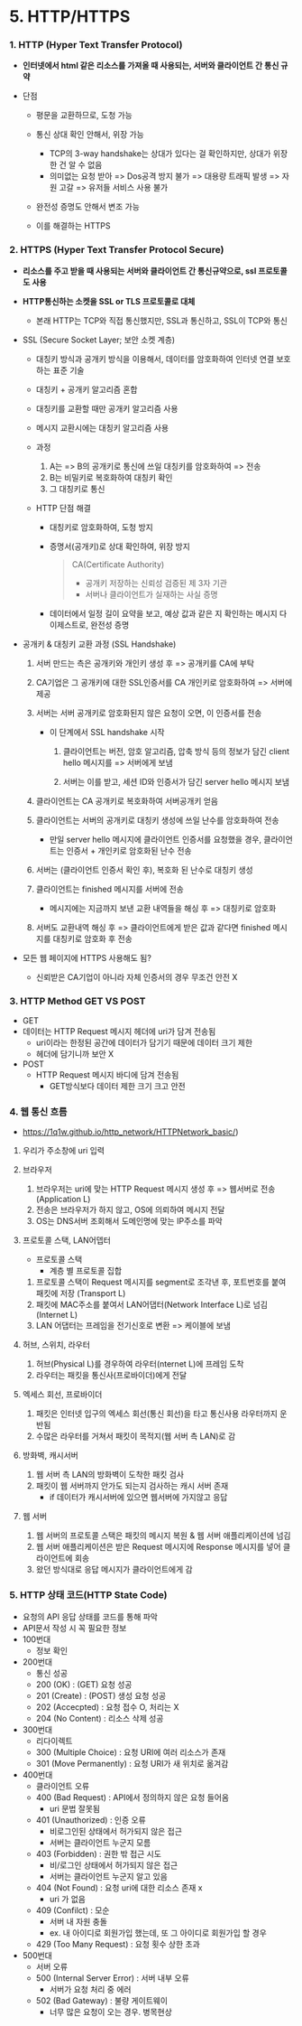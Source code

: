 # 5. HTTP/HTTPS



### 1. HTTP (Hyper Text Transfer Protocol)

* **인터넷에서 html 같은 리소스를 가져올 때 사용되는, 서버와 클라이언트 간 통신 규약**

* 단점

  * 평문을 교환하므로, 도청 가능
  * 통신 상대 확인 안해서, 위장 가능
    * TCP의 3-way handshake는 상대가 있다는 걸 확인하지만, 상대가 위장한 건 알 수 없음
    * 의미없는 요청 받아 => Dos공격 방지 불가 => 대용량 트래픽 발생 => 자원 고갈 => 유저들 서비스 사용 불가
    
  * 완전성 증명도 안해서 변조 가능
  * 이를 해결하는 HTTPS 
  
  

### 2. HTTPS (Hyper Text Transfer Protocol Secure)

* **리소스를 주고 받을 때 사용되는 서버와 클라이언트 간 통신규약으로, ssl 프로토콜도 사용**

* **HTTP통신하는 소켓을 SSL or TLS 프로토콜로 대체**

  * 본래 HTTP는 TCP와 직접 통신했지만, SSL과 통신하고, SSL이 TCP와 통신

* SSL (Secure Socket Layer; 보안 소켓 계층)

  * 대칭키 방식과 공개키 방식을 이용해서, 데이터를 암호화하여 인터넷 연결 보호하는 표준 기술

  *  대칭키 + 공개키 알고리즘 혼합
    * 대칭키를 교환할 때만 공개키 알고리즘 사용
    * 메시지 교환시에는 대칭키 알고리즘 사용

  * 과정

    1. A는 => B의 공개키로 통신에 쓰일 대칭키를 암호화하여 => 전송
    2. B는 비밀키로 복호화하여 대칭키 확인
    3. 그 대칭키로 통신
    
  * HTTP 단점 해결

    * 대칭키로 암호화하여, 도청 방지

    * 증명서(공개키)로 상대 확인하여, 위장 방지

      >CA(Certificate Authority)
      >
      >- 공개키 저장하는 신뢰성 검증된 제 3자 기관
      >- 서버나 클라이언트가 실재하는 사실 증명
      
    * 데이터에서 일정 길이 요약을 보고, 예상 값과 같은 지 확인하는 메시지 다이제스트로, 완전성 증명
    
  
* 공개키 & 대칭키 교환 과정 (SSL Handshake)

  1. 서버 만드는 측은 공개키와 개인키 생성 후 => 공개키를 CA에 부탁
  2. CA기업은 그 공개키에 대한 SSL인증서를 CA 개인키로 암호화하여 => 서버에 제공
  4. 서버는 서버 공개키로 암호화된지 않은 요청이 오면, 이 인증서를 전송

     * 이 단계에서 SSL handshake 시작

       1. 클라이언트는 버전, 암호 알고리즘, 압축 방식 등의 정보가 담긴 client hello 메시지를 => 서버에게 보냄

       2. 서버는 이를 받고, 세션 ID와 인증서가 담긴 server hello 메시지 보냄
  4. 클라이언트는 CA 공개키로 복호화하여 서버공개키 얻음
  6. 클라이언트는 서버의 공개키로 대칭키 생성에 쓰일 난수를 암호화하여 전송

     * 만일 server hello 메시지에 클라이언트 인증서를 요청했을 경우, 클라이언트는 인증서 + 개인키로 암호화된 난수 전송
  6. 서버는 (클라이언트 인증서 확인 후), 복호화 된 난수로 대칭키 생성
  8. 클라이언트는 finished 메시지를 서버에 전송

     * 메시지에는 지금까지 보낸 교환 내역들을 해싱 후 => 대칭키로 암호화
  9. 서버도 교환내역 해싱 후 => 클라이언트에게 받은 값과 같다면 finished 메시지를 대칭키로 암호화 후 전송
  
* 모든 웹 페이지에 HTTPS 사용해도 됨?

  * 신뢰받은 CA기업이 아니라 자체 인증서의 경우 무조건 안전 X



### 3. HTTP Method GET VS POST

*  GET
  * 데이터는 HTTP Request 메시지 헤더에 uri가 담겨 전송됨
    * uri이라는 한정된 공간에 데이터가 담기기 때문에 데이터 크기 제한
    * 헤더에 담기니까 보안 X
* POST
  * HTTP Request 메시지 바디에 담겨 전송됨
    * GET방식보다 데이터 제한 크기 크고 안전



### 4. 웹 통신 흐름

* https://1q1w.github.io/http_network/HTTPNetwork_basic/)

1. 우리가 주소창에 uri 입력

2. 브라우저

   1. 브라우저는 uri에 맞는 HTTP Request 메시지 생성 후 => 웹서버로 전송 (Application L)
   2. 전송은 브라우저가 하지 않고, OS에 의뢰하여 메시지 전달
   3. OS는 DNS서버 조회해서 도메인명에 맞는 IP주소를 파악

3. 프로토콜 스택, LAN어뎁터

   * 프로토콜 스택
     * 계층 별 프로토콜 집합

   1. 프로토콜 스택이 Request 메시지를 segment로 조각낸 후, 포트번호를 붙여 패킷에 저장  (Transport L)
   2. 패킷에 MAC주소를 붙여서 LAN어댑터(Network Interface L)로 넘김 (Internet L)
   4. LAN 어댑터는 프레임을 전기신호로 변환 => 케이블에 보냄

4. 허브, 스위치, 라우터

   1. 허브(Physical L)를 경우하여 라우터(nternet L)에 프레임 도착
   2. 라우터는 패킷을 통신사(프로바이더)에게 전달

5. 엑세스 회선, 프로바이더

   1. 패킷은 인터넷 입구의 엑세스 회선(통신 회선)을 타고 통신사용 라우터까지 운반됨
   2. 수많은 라우터를 거쳐서 패킷이 목적지(웹 서버 측 LAN)로 감

6. 방화벽, 캐시서버

   1. 웹 서버 측 LAN의 방화벽이 도착한 패킷 검사
   2. 패킷이 웹 서버까지 안가도 되는지 검사하는 캐시 서버 존재
      * if 데이터가 캐시서버에 있으면 웹서버에 가지않고 응답

7. 웹 서버

   1. 웹 서버의 프로토콜 스택은 패킷의 메시지 복원 & 웹 서버 애플리케이션에 넘김
   2. 웹 서버 애플리케이션은 받은 Request 메시지에 Response 메시지를 넣어 클라이언트에 회송
   3. 왔던 방식대로 응답 메시지가 클라이언트에게 감



### 5. HTTP 상태 코드(HTTP State Code)

* 요청의 API 응답 상태를 코드를 통해 파악
* API문서 작성 시 꼭 필요한 정보
* 100번대
  * 정보 확인
* 200번대
  * 통신 성공
  * 200 (OK) : (GET) 요청 성공
  * 201 (Create) : (POST) 생성 요청 성공
  * 202 (Accecpted) : 요청 접수 O, 처리는 X
  * 204 (No Content) : 리소스 삭제 성공
* 300번대
  * 리다이렉트
  * 300 (Multiple Choice) : 요청 URI에 여러 리소스가 존재
  * 301 (Move Permanently) : 요청 URI가 새 위치로 옮겨감
* 400번대
  * 클라이언트 오류
  * 400 (Bad Request) : API에서 정의하지 않은 요청 들어옴
    * uri 문법 잘못됨
  * 401 (Unauthorized) : 인증 오류 
    * 비로그인된 상태에서 허가되지 않은 접근
    * 서버는 클라이언트 누군지 모름
  * 403 (Forbidden) : 권한 밖 접근 시도 
    * 비/로그인 상태에서 허가되지 않은 접근 
    * 서버는 클라이언트 누군지 알고 있음
  * 404 (Not Found) : 요청 uri에 대한 리소스 존재 x 
    *  uri 가 없음
  * 409 (Confilct) : 모순
    * 서버 내 자원 충돌
    * ex. 내 아이디로 회원가입 했는데, 또 그 아이디로 회원가입 할 경우
  * 429 (Too Many Request) : 요청 횟수 상한 초과
* 500번대
  * 서버 오류
  * 500 (Internal Server Error) : 서버 내부 오류
    * 서버가 요청 처리 중 에러
  * 502 (Bad Gateway) : 불량 게이트웨이
    * 너무 많은 요청이 오는 경우. 병목현상